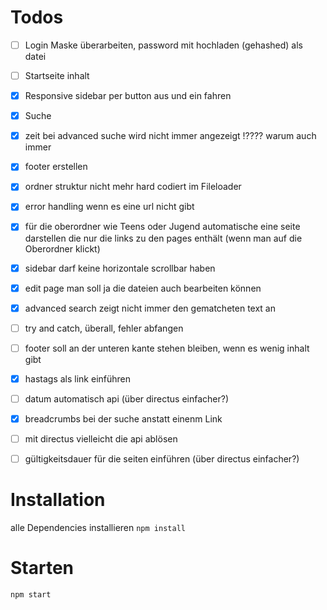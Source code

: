 # Todos

- [ ] Login Maske überarbeiten, password mit hochladen (gehashed) als datei
- [ ] Startseite inhalt
- [x] Responsive sidebar per button aus und ein fahren
- [x] Suche
- [x] zeit bei advanced suche wird nicht immer angezeigt !???? warum auch immer
- [x] footer erstellen
- [x] ordner struktur nicht mehr hard codiert im Fileloader
- [x] error handling wenn es eine url nicht gibt
- [x] für die oberordner wie Teens oder Jugend automatische eine seite darstellen die nur die links zu den pages enthält (wenn man auf die Oberordner klickt)
- [x] sidebar darf keine horizontale scrollbar haben
- [x] edit page man soll ja die dateien auch bearbeiten können
- [x] advanced search zeigt nicht immer den gematcheten text an
- [ ] try and catch, überall, fehler abfangen
- [ ] footer soll an der unteren kante stehen bleiben, wenn es wenig inhalt gibt
- [x] hastags als link einführen
- [ ] datum automatisch api (über directus einfacher?)
- [x] breadcrumbs bei der suche anstatt einenm Link
- [ ] mit directus vielleicht die api ablösen
- [ ] gültigkeitsdauer für die seiten einführen (über directus einfacher?)


# Installation
alle Dependencies installieren
``npm install``
# Starten
``npm start``
